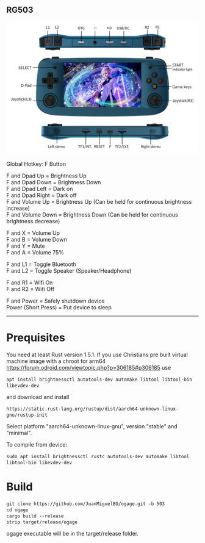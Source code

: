 ## RG503
![](./rg503.png)

Global Hotkey: F Button

F and Dpad Up = Brightness Up  
F and Dpad Down = Brightness Down  
F and Dpad Left = Dark on  
F and Dpad Right = Dark off  
F and Volume Up = Brightness Up (Can be held for continuous brightness increase)  
F and Volume Down = Brightness Down (Can be held for continuous brightness decrease)  

F and X = Volume Up  
F and B = Volume Down  
F and Y = Mute  
F and A = Volume 75%  

F and L1 = Toggle Bluetooth  
F and L2 = Toggle Speaker (Speaker/Headphone)  

F and R1 = Wifi On  
F and R2 = Wifi Off  

F and Power = Safely shutdown device  
Power (Short Press) = Put device to sleep  

-----


Prequisites
===========
You need at least Rust version 1.5.1. If you use Christians pre built virtual machine image with a chroot for arm64 https://forum.odroid.com/viewtopic.php?p=306185#p306185 use

```
apt install brightnessctl autotools-dev automake libtool libtool-bin libevdev-dev
```

and download and install

```
https://static.rust-lang.org/rustup/dist/aarch64-unknown-linux-gnu/rustup-init
```

Select platform "aarch64-unknown-linux-gnu", version "stable" and "minimal".


To compile from device:

```
sudo apt install brightnessctl rustc autotools-dev automake libtool libtool-bin libevdev-dev
```

Build
=====
```
git clone https://github.com/JuanMiguelBG/ogage.git -b 503
cd ogage
cargo build --release
strip target/release/ogage
```

ogage executable will be in the target/release folder.
